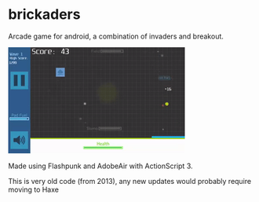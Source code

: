 # brickaders

Arcade game for android, a combination of invaders and breakout.

![demo](brickaders.gif)

Made using Flashpunk and AdobeAir with ActionScript 3.

This is very old code (from 2013), any new updates would probably require moving to Haxe
